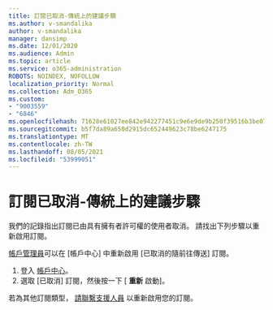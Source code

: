 ```yaml
---
title: 訂閱已取消-傳統上的建議步驟
ms.author: v-smandalika
author: v-smandalika
manager: dansimp
ms.date: 12/01/2020
ms.audience: Admin
ms.topic: article
ms.service: o365-administration
ROBOTS: NOINDEX, NOFOLLOW
localization_priority: Normal
ms.collection: Adm_O365
ms.custom:
- "9003559"
- "6846"
ms.openlocfilehash: 71628e61027ee842e942277451c9e6e9de9b250f39516b3be076a2ee61fb68c3
ms.sourcegitcommit: b5f7da89a650d2915dc652449623c78be6247175
ms.translationtype: MT
ms.contentlocale: zh-TW
ms.lasthandoff: 08/05/2021
ms.locfileid: "53999051"
---
```

# <a name="subscription-cancelled---legacy---recommended-steps"></a>訂閱已取消-傳統上的建議步驟

我們的記錄指出訂閱已由具有擁有者許可權的使用者取消。 請找出下列步驟以重新啟用訂閱。

[帳戶管理員](https://docs.microsoft.com/azure/cost-management-billing/manage/billing-subscription-transfer?WT.mc_id=Portal-Microsoft_Azure_Support#whoisaa)可以在 [帳戶中心] 中重新啟用 [已取消的隨前往傳送] 訂閱。

1. 登入 [帳戶中心](https://account.azure.com/Subscriptions)。
2. 選取 [已取消] 訂閱，然後按一下 [ **重新** 啟動]。

若為其他訂閱類型， [請聯繫支援人員](https://ms.portal.azure.com/#blade/Microsoft_Azure_Support/HelpAndSupportBlade/overview) 以重新啟用您的訂閱。
